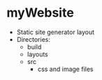 # myWebsite

* Static site generator layout
* Directories:
  * build
  * layouts
  * src
    * css and image files
